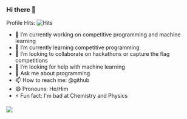 ### Hi there 👋
Profile Hits: <img src="https://hitcounter.pythonanywhere.com/count/tag.svg?url=https://github.com/yeoswehon" alt="Hits">

<!--
**yeoswehon/yeoswehon** is a ✨ _special_ ✨ repository because its `README.md` (this file) appears on your GitHub profile.
![Hits](https://hitcounter.pythonanywhere.com/count/tag.svg?url=https://github.com/yeoswehonhit-counter)
Here are some ideas to get you started:
-->
- 🔭 I’m currently working on competitive programming and machine learning
- 🌱 I’m currently learning competitive programming
- 👯 I’m looking to collaborate on hackathons or capture the flag competitions
- 🤔 I’m looking for help with machine learning
- 💬 Ask me about programming
- 📫 How to reach me: @github
- 😄 Pronouns: He/Him
- ⚡ Fun fact: I'm bad at Chemistry and Physics
<img src= "https://github-readme-stats.vercel.app/api?username=yeoswehon&&show_icons=true&title_color=ffffff&icon_color=bb2acf&text_color=daf7dc&bg_color=151515">
